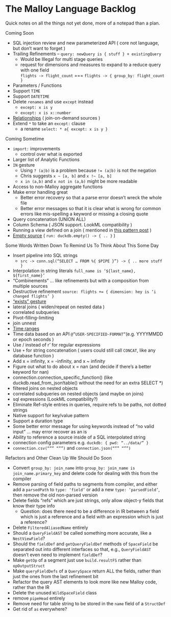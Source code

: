 # The Malloy Language Backlog

Quick notes on all the things not yet done, more of a notepad than a plan.

Coming Soon

* SQL injection review and new parameterized API ( core not language, but don’t want to forget )  
* Trailing Refinements –  `query: newQuery is { stuff } + existingQuery`  
  * Would be Illegal for multi stage queries  
  * request for dimensions and measures to expand to a reduce query with one field   
    `flights -> flight_count` \=== `flights -> { group_by: flight_count }`  
* Parameters / Functions
* Support `TIME`  
* Support `DATETIME`  
* Delete `renames` and use `except` instead  
  * `except: x is y`  
  * `except: x is x::number`  
* [Relationships](https://github.com/malloydata/malloy/discussions/1406) ( join-on-demand sources )  
* Extend `*` to take an `except:` clause  
  * a rename  `select: * a{ except: x is y }`

Coming Sometime

* `import:` improvements  
  * control over what is exported  
* Larger list of Analytic Functions  
* `IN` gesture  
  * Using `? (a|b)` is a problem because `!= (a|b)` is not the negation  
  * Chris suggests `x ~ [a, b]` and `x !~ [a, b]`  
  * `x in (a,b)` and `x not in (a,b)` might be more readable  
* Access to non-Malloy aggregate functions  
* Make error handling great  
  * Better error recovery so that a parse error doesn’t wreck the whole file  
  * Better error messages so that it is clear what is wrong for common errors like mis-spelling a keyword or missing a closing quote  
* Query concatenation (UNION ALL)  
* Column Schema ( JSON support. LookML compatibility )  
* Running a view defined on a join ( mentioned in [this pattern post](https://github.dev/malloydata/patterns/blob/joined\_queries/joined\_queries.malloynb) )  
* [Empty source](https://github.com/malloydata/malloy/issues/1366) ( `run: duckdb.empty() -> { .. }` )

Some Words Written Down To Remind Us To Think About This Some Day

* Insert pipeline into SQL strings  
  * `src -> conn.sql(“SELECT … FROM %{ $PIPE }”) -> { .. more stuff }`  
* Interpolation in string literals `full_name is ‘${last_name}, ${first_name}’`  
* “Combinements” … like refinements but with a composition from multiple sources  
* Destructive refinement `source: flights += { dimension: hey is ‘i changed flights’ }`  
* [“exists” gesture](https://github.com/malloydata/malloy/issues/657)  
* lateral joins ( widen/repeat on nested data )  
* correlated subqueries  
* Pivot-filling-limiting  
* join unnest  
* [Time ranges](https://github.com/malloydata/malloy/issues/1045)  
* Time data based on an API `@”USER-SPECIFIED-FORMAT”`(e.g. YYYYMMDD or epoch seconds )  
* Use / instead of r’ for regular expressions  
* Use `+` for string concatenation ( users could still call `CONCAT`, like any database function )  
* Add x \= infinity, x \= \-infinity, and x \~ infinity  
* Figure out what to do about x \= nan (and decide if there’s a better keyword for nan)  
* connection.connection\_specific\_function() (like duckdb.read\_from\_json\!table() without the need for an extra SELECT \*)  
* filtered joins on nested objects  
* correlated subqueries on nested objects (and maybe on joins)  
* sql expressions (LookML compatibility?)  
* Eliminate Ref-style entries in queries, require refs to be paths, not dotted strings  
* Native support for key/value pattern  
* Support a duration type  
* Some better error message for using keywords instead of “no valid input” … may error recover as an is  
* Ability to reference a source inside of a SQL interpolated string  
* connection config parameters e.g.  `duckdb: { pwd: “../data/” }`  
* `connection.csv(“”” “””)` and `connection.json(“”” “””)`

Refactors and Other Clean Up We Should Do Soon

* Convert `group_by: join_name` into `group_by: join_name is join_name.primary_key` and delete code for dealing with this from the compiler  
* Remove parsing of field paths to segments from compiler, and either add a `parsedPath` to `type: ‘field’` or add a new `type: ‘parsedField’`, then remove the old non-parsed version  
* Delete fields “refs” which are just strings, only allow object-y fields that know their type info  
  * Question: does there need to be a difference in IR between a field which is just a reference and a field with an expression which is just a reference?  
* Delete `FilteredAliasedName` entirely  
* Should a `QueryFieldAST` be called something more accurate, like a `NestViewField`?  
* Should the `fieldDef` and `getQueryFieldDef` methods of `SpaceField` be separated out into different interfaces so that, e.g., `QueryFieldAST` doesn’t even need to implement `fieldDef`?  
* Make `getOp` of a segment just use `build.resultFS` rather than `opOutputStruct`  
* Make `queryFieldDefs` of a `QuerySpace` return ALL the fields, rather than just the ones from the last refinement bit  
* Refactor the query AST elements to look more like new Malloy code, rather than the IR  
* Delete the unused `WildSpaceField` class  
* remove `pipeHead` entirely  
* Remove need for table string to be stored in the `name` field of a `StructDef`  
* Get rid of `as` everywhere?